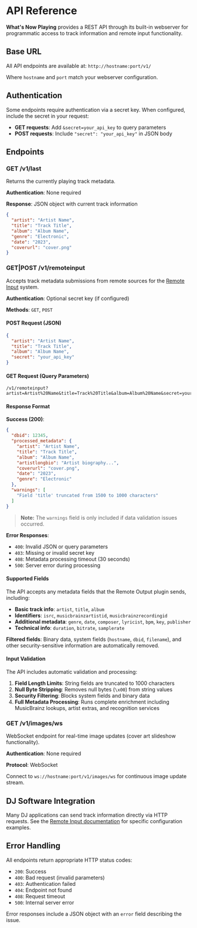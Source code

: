 # API Reference

**What's Now Playing** provides a REST API through its built-in webserver for programmatic access to track
information and remote input functionality.

## Base URL

All API endpoints are available at: `http://hostname:port/v1/`

Where `hostname` and `port` match your webserver configuration.

## Authentication

Some endpoints require authentication via a secret key. When configured, include the secret in your request:

- **GET requests**: Add `&secret=your_api_key` to query parameters
- **POST requests**: Include `"secret": "your_api_key"` in JSON body

## Endpoints

### GET /v1/last

Returns the currently playing track metadata.

**Authentication**: None required

**Response**: JSON object with current track information

```json
{
  "artist": "Artist Name",
  "title": "Track Title",
  "album": "Album Name",
  "genre": "Electronic",
  "date": "2023",
  "coverurl": "cover.png"
}
```

### GET|POST /v1/remoteinput

Accepts track metadata submissions from remote sources for the [Remote Input](../input/remote.md) system.

**Authentication**: Optional secret key (if configured)

**Methods**: `GET`, `POST`

#### POST Request (JSON)

```json
{
  "artist": "Artist Name",
  "title": "Track Title",
  "album": "Album Name",
  "secret": "your_api_key"
}
```

#### GET Request (Query Parameters)

```url
/v1/remoteinput?artist=Artist%20Name&title=Track%20Title&album=Album%20Name&secret=your_api_key
```

#### Response Format

**Success (200)**:

```json
{
  "dbid": 12345,
  "processed_metadata": {
    "artist": "Artist Name",
    "title": "Track Title",
    "album": "Album Name",
    "artistlongbio": "Artist biography...",
    "coverurl": "cover.png",
    "date": "2023",
    "genre": "Electronic"
  },
  "warnings": [
    "Field 'title' truncated from 1500 to 1000 characters"
  ]
}
```

> **Note:** The `warnings` field is only included if data validation issues occurred.

**Error Responses**:

- `400`: Invalid JSON or query parameters
- `403`: Missing or invalid secret key
- `408`: Metadata processing timeout (30 seconds)
- `500`: Server error during processing

#### Supported Fields

The API accepts any metadata fields that the Remote Output plugin sends, including:

- **Basic track info**: `artist`, `title`, `album`
- **Identifiers**: `isrc`, `musicbrainzartistid`, `musicbrainzrecordingid`
- **Additional metadata**: `genre`, `date`, `composer`, `lyricist`, `bpm`, `key`, `publisher`
- **Technical info**: `duration`, `bitrate`, `samplerate`

**Filtered fields**: Binary data, system fields (`hostname`, `dbid`, `filename`), and other
security-sensitive information are automatically removed.

#### Input Validation

The API includes automatic validation and processing:

1. **Field Length Limits**: String fields are truncated to 1000 characters
2. **Null Byte Stripping**: Removes null bytes (`\x00`) from string values
3. **Security Filtering**: Blocks system fields and binary data
4. **Full Metadata Processing**: Runs complete enrichment including MusicBrainz lookups, artist extras, and recognition services

### GET /v1/images/ws

WebSocket endpoint for real-time image updates (cover art slideshow functionality).

**Authentication**: None required

**Protocol**: WebSocket

Connect to `ws://hostname:port/v1/images/ws` for continuous image update stream.

## DJ Software Integration

Many DJ applications can send track information directly via HTTP requests. See the
[Remote Input documentation](../input/remote.md#dj-software-integration-examples) for specific configuration
examples.

## Error Handling

All endpoints return appropriate HTTP status codes:

- `200`: Success
- `400`: Bad request (invalid parameters)
- `403`: Authentication failed
- `404`: Endpoint not found
- `408`: Request timeout
- `500`: Internal server error

Error responses include a JSON object with an `error` field describing the issue.
